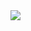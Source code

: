 <img src="https://capsule-render.vercel.app/api?type=waving&color=auto&height=200&section=header&text=My Github&fontSize=90" />
